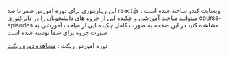 این ریپازیتوری برای دوره آموزش صفر تا صد react.js وبسایت کندو ساخته شده است ، میتوانید مباحث آموزشی و چکیده ایی از جزوه های دانشجویان را در دایرکتوری course-episodes مشاهده کنید در این صفحه به صورت کامل چکیده ایی از مباحث آموزشی به صورت جزوه برای شما نوشته شده است

دوره آموزش ریکت : <a href="https://hivoo.ir/p/react-course" target="_blank" rel = "follow, index">مشاهده دوره ریکت</a>
